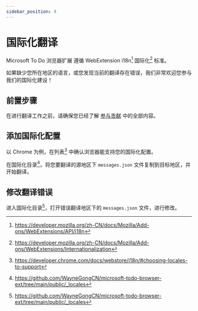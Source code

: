 ```yaml
---
sidebar_position: 4
---
```


# 国际化翻译

Microsoft To Do 浏览器扩展 遵循 WebExtension i18n[^1] 国际化[^2] 标准。

如果缺少您所在地区的语言，或您发现当前的翻译存在错误，我们非常欢迎您参与我们的国际化建设！


## 前置步骤

在进行翻译工作之前，请确保您已经了解 [参与贡献](index.md) 中的全部内容。


## 添加国际化配置

以 Chrome 为例，在列表[^3] 中确认浏览器能支持您的国际化配置。

在国际化目录[^4]，将您要翻译的源地区下 `messages.json` 文件复制到目标地区，并开始翻译。

## 修改翻译错误

进入国际化目录[^4]，打开错误翻译地区下的 `messages.json` 文件，进行修改。


[^1]: https://developer.mozilla.org/zh-CN/docs/Mozilla/Add-ons/WebExtensions/API/i18n
[^2]: https://developer.mozilla.org/zh-CN/docs/Mozilla/Add-ons/WebExtensions/Internationalization
[^3]: https://developer.chrome.com/docs/webstore/i18n/#choosing-locales-to-support
[^4]: https://github.com/WayneGongCN/microsoft-todo-browser-ext/tree/main/public/_locales